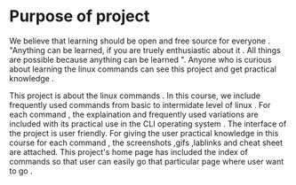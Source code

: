 # Purpose of project 
                          
We believe that learning should be open and free source for everyone . "Anything can be learned, if you are truely enthusiastic about it . All things are possible because anything can be learned ". Anyone who is curious about learning the linux commands  can see this project and get practical knowledge .

This project is about the linux commands .  In this  course, we include frequently used commands from basic to intermidate level of linux . For each command , the explaination and frequently used variations are included with its practical use in the CLI operating system . The interface of the project is user friendly.
For giving the user practical knowledge in this course for  each command , the screenshots ,gifs ,lablinks  and cheat sheet are attached. 
This project's home page has included the index of commands so that user can easily go that particular page where user want to go . 


 
